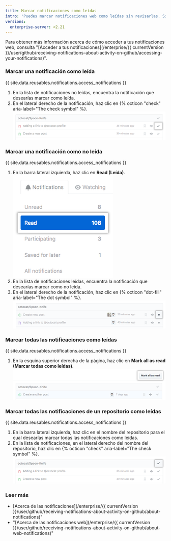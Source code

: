 ```yaml
---
title: Marcar notificaciones como leídas
intro: 'Puedes marcar notificaciones web como leídas sin revisarlas. Si se realiza una actualización a la conversación, recibirás una nueva notificación. También puedes marcar las notificaciones leídas como no leídas, para que las puedas encontrar fácilmente despues.'
versions:
  enterprise-server: <2.21
---
```


Para obtener más información acerca de cómo acceder a tus notificaciones web, consulta "[Acceder a tus notificaciones](/enterprise/{{ currentVersion }}/user/github/receiving-notifications-about-activity-on-github/accessing-your-notifications)".

### Marcar una notificación como leída

{{ site.data.reusables.notifications.access_notifications }}
1. En la lista de notificaciones no leídas, encuentra la notificación que desearías marcar como leída.
1. En el lateral derecho de la notificación, haz clic en {% octicon "check" aria-label="The check symbol" %}. ![Botón para marcar una notificación única como leída](/assets/images/help/notifications/notifications_mark_individual_as_read.png)

### Marcar una notificación como no leída

{{ site.data.reusables.notifications.access_notifications }}
1. En la barra lateral izquierda, haz clic en **Read (Leída)**. ![Botón de todas las notificaciones](/assets/images/help/notifications/sidebar_read_notifications.png)
1. En la lista de notificaciones leídas, encuentra la notificación que desearías marcar como no leída.
1. En el lateral derecho de la notificación, haz clic en {% octicon "dot-fill" aria-label="The dot symbol" %}. ![Botón para marcar una notificación como leída](/assets/images/help/notifications/notifications_mark_individual_as_unread.png)

### Marcar todas las notificaciones como leídas

{{ site.data.reusables.notifications.access_notifications }}
1. En la esquina superior derecha de la página, haz clic en **Mark all as read (Marcar todas como leídas)**. ![Botón para marcar todas las notificaciones como leídas](/assets/images/help/notifications/notifications_mark_all_as_read.png)

### Marcar todas las notificaciones de un repositorio como leídas

{{ site.data.reusables.notifications.access_notifications }}
1. En la barra lateral izquierda, haz clic en el nombre del repositorio para el cual desearías marcar todas las notificaciones como leídas.
1. En la lista de notificaciones, en el lateral derecho del nombre del repositorio, haz clic en {% octicon "check" aria-label="The check symbol" %}. ![Botón para marcar todas las notificaciones de un repositorio como leídas](/assets/images/help/notifications/notifications_repositories_mark_all_as_read.png)

### Leer más

- [Acerca de las notificaciones](/enterprise/{{ currentVersion }}/user/github/receiving-notifications-about-activity-on-github/about-notifications)"
- "[Acerca de las notificaciones web](/enterprise/{{ currentVersion }}/user/github/receiving-notifications-about-activity-on-github/about-web-notifications)"
